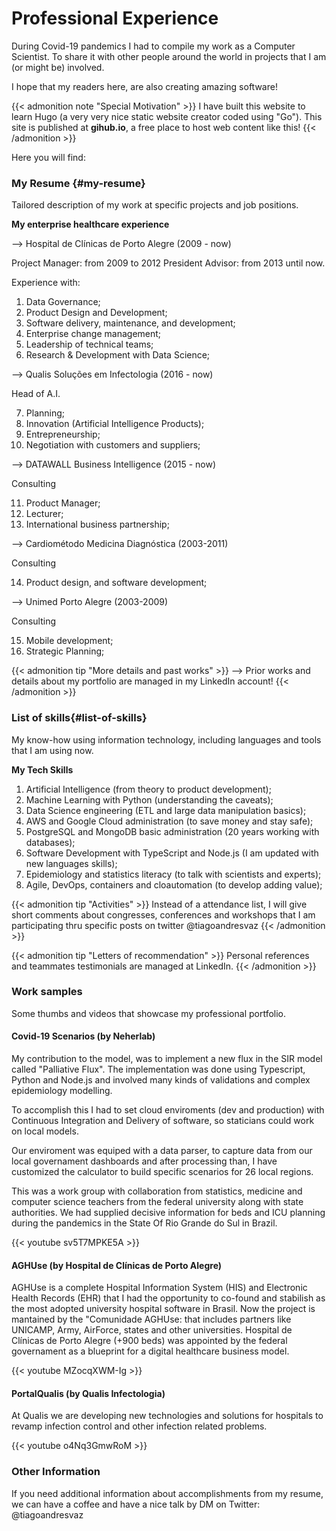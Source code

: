 # Professional Experience



During Covid-19 pandemics I had to compile my work as a Computer Scientist. To share it with other people around the world in projects that I am (or might be) involved.  

I hope that my readers here, are also creating amazing software!

{{< admonition note "Special Motivation" >}}
I have built this website to learn Hugo (a very very nice static website creator coded using "Go").
This site is published at **gihub.io**, a free place to host web content like this!
{{< /admonition >}}

Here you will find:

### My Resume {#my-resume}

Tailored description of my work at specific projects and job positions.

**My enterprise healthcare experience**

--> Hospital de Clínicas de Porto Alegre (2009 - now) 

Project Manager: from 2009 to 2012
President Advisor: from 2013 until now. 

Experience with:

1. Data Governance; 
2. Product Design and Development;
3. Software delivery, maintenance, and development;
4. Enterprise change management;
5. Leadership of technical teams;
6. Research & Development with Data Science;

--> Qualis Soluções em Infectologia  (2016 - now) 

Head of A.I.

7. Planning;
8. Innovation (Artificial Intelligence Products);
9. Entrepreneurship;
10. Negotiation with customers and suppliers;

--> DATAWALL Business Intelligence  (2015 - now) 

Consulting

11. Product Manager;
12. Lecturer;
13. International business partnership;

--> Cardiométodo Medicina Diagnóstica  (2003-2011) 

Consulting

14. Product design, and software development;

--> Unimed Porto Alegre (2003-2009) 

Consulting

15. Mobile development;
16. Strategic Planning;

{{< admonition tip "More details and past works" >}}
--> Prior works and details about my portfolio are managed in my LinkedIn account!
{{< /admonition >}}

### List of skills{#list-of-skills}

My know-how using information technology, including languages and tools that I am using now. 
 
**My Tech Skills**

1. Artificial Intelligence (from theory to product development); 
2. Machine Learning with Python (understanding the caveats); 
3. Data Science engineering (ETL and large data manipulation basics);
4. AWS and Google Cloud administration (to save money and stay safe);
5. PostgreSQL and MongoDB basic administration (20 years working with databases);
6. Software Development with TypeScript and Node.js (I am updated with new languages skills);
7. Epidemiology and statistics literacy (to talk with scientists and experts);
8. Agile, DevOps, containers and cloautomation (to develop adding value);

{{< admonition tip "Activities" >}}
Instead of a attendance list, I will give short comments about congresses, conferences and workshops that I am participating thru specific posts on twitter @tiagoandresvaz
{{< /admonition >}}


{{< admonition tip "Letters of recommendation" >}}
Personal references and teammates testimonials are managed at LinkedIn. 
{{< /admonition >}}


### Work samples
Some thumbs and videos that showcase my professional portfolio. 

#### Covid-19 Scenarios (by Neherlab)

My contribution to the model, was to implement a new flux in the SIR model called "Palliative Flux". The implementation was done using Typescript, Python and Node.js and involved many kinds of validations and complex epidemiology modelling. 

To accomplish this I had to set cloud enviroments (dev and production) with Continuous Integration and Delivery of software, so staticians could work on local models.

Our enviroment was equiped with a data parser, to capture data from our local governament dashboards and after processing than, I have customized the calculator to build specific scenarios for 26 local regions.

This was a work group with collaboration from statistics, medicine and computer science teachers from the federal university along with state authorities. We had  supplied decisive information for beds and ICU planning during the pandemics in the State Of Rio Grande do Sul in Brazil.

{{< youtube sv5T7MPKE5A >}}

#### AGHUse (by Hospital de Clínicas de Porto Alegre)

AGHUse is a complete Hospital Information System (HIS) and Electronic Health Records (EHR) that I had the opportunity to co-found and stabilish as the most adopted university hospital software in Brasil. Now the project is mantained by the "Comunidade AGHUse: that includes partners like UNICAMP, Army, AirForce, states and other universities. Hospital de Clínicas de Porto Alegre (+900 beds) was appointed by the federal governament as a blueprint for a digital healthcare business model.


{{< youtube MZocqXWM-Ig >}}

#### PortalQualis (by Qualis Infectologia)

At Qualis we are developing new technologies and solutions for hospitals to revamp  infection control and other infection related problems.

{{< youtube o4Nq3GmwRoM >}}



### Other Information 

If you need additional information about accomplishments from my resume, we can have a coffee and have a nice talk by DM on Twitter: @tiagoandresvaz 


